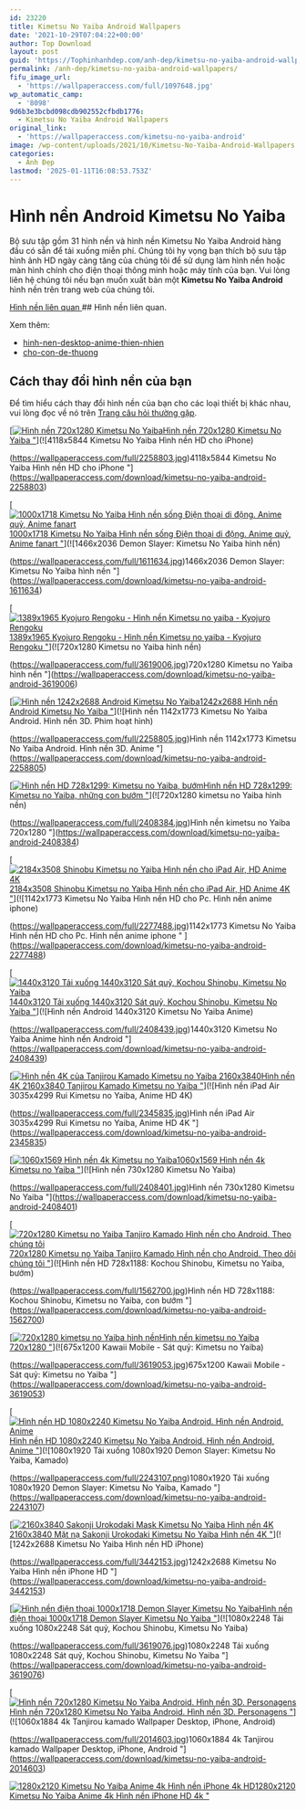 ```yaml
---
id: 23220
title: Kimetsu No Yaiba Android Wallpapers
date: '2021-10-29T07:04:22+00:00'
author: Top Download
layout: post
guid: 'https://Tophinhanhdep.com/anh-dep/kimetsu-no-yaiba-android-wallpapers/'
permalink: /anh-dep/kimetsu-no-yaiba-android-wallpapers/
fifu_image_url:
  - 'https://wallpaperaccess.com/full/1097648.jpg'
wp_automatic_camp:
  - '8098'
9d6b3e3bcbd098cdb902552cfbdb1776:
  - Kimetsu No Yaiba Android Wallpapers
original_link:
  - 'https://wallpaperaccess.com/kimetsu-no-yaiba-android'
image: /wp-content/uploads/2021/10/Kimetsu-No-Yaiba-Android-Wallpapers.jpg
categories:
  - Ảnh Đẹp
lastmod: '2025-01-11T16:08:53.753Z'
---
```

# Hình nền Android Kimetsu No Yaiba

Bộ sưu tập gồm 31 hình nền và hình nền Kimetsu No Yaiba Android hàng đầu có sẵn để tải xuống miễn phí. Chúng tôi hy vọng bạn thích bộ sưu tập hình ảnh HD ngày càng tăng của chúng tôi để sử dụng làm hình nền hoặc màn hình chính cho điện thoại thông minh hoặc máy tính của bạn. Vui lòng liên hệ chúng tôi nếu bạn muốn xuất bản một **Kimetsu No Yaiba Android** hình nền trên trang web của chúng tôi.

[Hình nền liên quan ](#related) ## Hình nền liên quan.

   
 Xem thêm:

   
- [hinh-nen-desktop-anime-thien-nhien](https://tophinhanhdep.com/anh-anime/hinh-nen-desktop-anime-thien-nhien/)
- [cho-con-de-thuong](https://tophinhanhdep.com/the-gioi-dong-vat/cho-con-de-thuong/)

## Cách thay đổi hình nền của bạn

Để tìm hiểu cách thay đổi hình nền của bạn cho các loại thiết bị khác nhau, vui lòng đọc về nó trên [Trang câu hỏi thường gặp](https://tophinhanhdep.com/faq/).

  
[[![Hình nền 720x1280 Kimetsu No Yaiba](https://wallpaperaccess.com/full/1097648.jpg)Hình nền 720x1280 Kimetsu No Yaiba "](https://wallpaperaccess.com/download/kimetsu-no-yaiba-android-1097648)](![4118x5844 Kimetsu No Yaiba Hình nền HD cho iPhone)

(https://wallpaperaccess.com/full/2258803.jpg)4118x5844 Kimetsu No Yaiba Hình nền HD cho iPhone "](https://wallpaperaccess.com/download/kimetsu-no-yaiba-android-2258803)

[[![1000x1718 Kimetsu No Yaiba Hình nền sống Điện thoại di động.  Anime quỷ, Anime fanart](https://wallpaperaccess.com/full/3204186.jpg)1000x1718 Kimetsu No Yaiba Hình nền sống Điện thoại di động. Anime quỷ, Anime fanart "](https://wallpaperaccess.com/download/kimetsu-no-yaiba-android-3204186)](![1466x2036 Demon Slayer: Kimetsu No Yaiba hình nền)

(https://wallpaperaccess.com/full/1611634.jpg)1466x2036 Demon Slayer: Kimetsu No Yaiba hình nền "](https://wallpaperaccess.com/download/kimetsu-no-yaiba-android-1611634)

[[![1389x1965 Kyojuro Rengoku - Hình nền Kimetsu no yaiba - Kyojuro Rengoku](https://wallpaperaccess.com/full/3619003.jpg)1389x1965 Kyojuro Rengoku - Hình nền Kimetsu no yaiba - Kyojuro Rengoku "](https://wallpaperaccess.com/download/kimetsu-no-yaiba-android-3619003)](![720x1280 Kimetsu no Yaiba hình nền)

(https://wallpaperaccess.com/full/3619006.jpg)720x1280 Kimetsu no Yaiba hình nền "](https://wallpaperaccess.com/download/kimetsu-no-yaiba-android-3619006)

[[![Hình nền 1242x2688 Android Kimetsu No Yaiba](https://wallpaperaccess.com/full/3619008.jpg)1242x2688 Hình nền Android Kimetsu No Yaiba "](https://wallpaperaccess.com/download/kimetsu-no-yaiba-android-3619008)](![Hình nền 1142x1773 Kimetsu No Yaiba Android.  Hình nền 3D.  Phim hoạt hình)

(https://wallpaperaccess.com/full/2258805.jpg)Hình nền 1142x1773 Kimetsu No Yaiba Android. Hình nền 3D. Anime "](https://wallpaperaccess.com/download/kimetsu-no-yaiba-android-2258805)

[[![Hình nền HD 728x1299: Kimetsu no Yaiba, bướm](https://wallpaperaccess.com/full/2408446.jpg)Hình nền HD 728x1299: Kimetsu no Yaiba, những con bướm "](https://wallpaperaccess.com/download/kimetsu-no-yaiba-android-2408446)](![720x1280 kimetsu no Yaiba hình nền)

(https://wallpaperaccess.com/full/2408384.jpg)Hình nền kimetsu no Yaiba 720x1280 "](https://wallpaperaccess.com/download/kimetsu-no-yaiba-android-2408384)

[[![2184x3508 Shinobu Kimetsu no Yaiba Hình nền cho iPad Air, HD Anime 4K](https://wallpaperaccess.com/full/2203821.jpg)2184x3508 Shinobu Kimetsu no Yaiba Hình nền cho iPad Air, HD Anime 4K "](https://wallpaperaccess.com/download/kimetsu-no-yaiba-android-2203821)](![1142x1773 Kimetsu No Yaiba Hình nền HD cho Pc.  Hình nền anime iphone)

(https://wallpaperaccess.com/full/2277488.jpg)1142x1773 Kimetsu No Yaiba Hình nền HD cho Pc. Hình nền anime iphone " ](https://wallpaperaccess.com/download/kimetsu-no-yaiba-android-2277488)

[[![1440x3120 Tải xuống 1440x3120 Sát quỷ, Kochou Shinobu, Kimetsu No Yaiba](https://wallpaperaccess.com/full/1678521.jpg)1440x3120 Tải xuống 1440x3120 Sát quỷ, Kochou Shinobu, Kimetsu No Yaiba "](https://wallpaperaccess.com/download/kimetsu-no-yaiba-android-1678521)](![Hình nền Android 1440x3120 Kimetsu No Yaiba Anime)

(https://wallpaperaccess.com/full/2408439.jpg)1440x3120 Kimetsu No Yaiba Anime hình nền Android "](https://wallpaperaccess.com/download/kimetsu-no-yaiba-android-2408439)

[[![Hình nền 4K của Tanjirou Kamado Kimetsu no Yaiba 2160x3840](https://wallpaperaccess.com/full/1753636.jpg)Hình nền 4K 2160x3840 Tanjirou Kamado Kimetsu no Yaiba "](https://wallpaperaccess.com/download/kimetsu-no-yaiba-android-1753636)](![Hình nền iPad Air 3035x4299 Rui Kimetsu no Yaiba, Anime HD 4K)

(https://wallpaperaccess.com/full/2345835.jpg)Hình nền iPad Air 3035x4299 Rui Kimetsu no Yaiba, Anime HD 4K "](https://wallpaperaccess.com/download/kimetsu-no-yaiba-android-2345835)

[[![1060x1569 Hình nền 4k Kimetsu no Yaiba](https://wallpaperaccess.com/full/2010406.jpg)1060x1569 Hình nền 4k Kimetsu no Yaiba "](https://wallpaperaccess.com/download/kimetsu-no-yaiba-android-2010406)](![Hình nền 730x1280 Kimetsu No Yaiba)

(https://wallpaperaccess.com/full/2408401.jpg)Hình nền 730x1280 Kimetsu No Yaiba "](https://wallpaperaccess.com/download/kimetsu-no-yaiba-android-2408401)

[[![720x1280 Kimetsu no Yaiba Tanjiro Kamado Hình nền cho Android.  Theo chúng tôi](https://wallpaperaccess.com/full/3619038.jpg)720x1280 Kimetsu no Yaiba Tanjiro Kamado Hình nền cho Android. Theo dõi chúng tôi "](https://wallpaperaccess.com/download/kimetsu-no-yaiba-android-3619038)](![Hình nền HD 728x1188: Kochou Shinobu, Kimetsu no Yaiba, bướm)

(https://wallpaperaccess.com/full/1562700.jpg)Hình nền HD 728x1188: Kochou Shinobu, Kimetsu no Yaiba, con bướm "](https://wallpaperaccess.com/download/kimetsu-no-yaiba-android-1562700)

[[![720x1280 kimetsu no Yaiba hình nền](https://wallpaperaccess.com/full/2408435.jpg)Hình nền kimetsu no Yaiba 720x1280 "](https://wallpaperaccess.com/download/kimetsu-no-yaiba-android-2408435)](![675x1200 Kawaii Mobile - Sát quỷ: Kimetsu no Yaiba)

(https://wallpaperaccess.com/full/3619053.jpg)675x1200 Kawaii Mobile - Sát quỷ: Kimetsu no Yaiba "](https://wallpaperaccess.com/download/kimetsu-no-yaiba-android-3619053)

[[![Hình nền HD 1080x2240 Kimetsu No Yaiba Android.  Hình nền Android, Anime](https://wallpaperaccess.com/full/3619055.jpg)Hình nền HD 1080x2240 Kimetsu No Yaiba Android. Hình nền Android, Anime "](https://wallpaperaccess.com/download/kimetsu-no-yaiba-android-3619055)](![1080x1920 Tải xuống 1080x1920 Demon Slayer: Kimetsu No Yaiba, Kamado)

(https://wallpaperaccess.com/full/2243107.png)1080x1920 Tải xuống 1080x1920 Demon Slayer: Kimetsu No Yaiba, Kamado "](https://wallpaperaccess.com/download/kimetsu-no-yaiba-android-2243107)

[[![2160x3840 Sakonji Urokodaki Mask Kimetsu No Yaiba Hình nền 4K](https://wallpaperaccess.com/full/3619063.jpg)2160x3840 Mặt nạ Sakonji Urokodaki Kimetsu No Yaiba Hình nền 4K "](https://wallpaperaccess.com/download/kimetsu-no-yaiba-android-3619063)](![1242x2688 Kimetsu No Yaiba Hình nền HD iPhone)

(https://wallpaperaccess.com/full/3442153.jpg)1242x2688 Kimetsu No Yaiba Hình nền iPhone HD "](https://wallpaperaccess.com/download/kimetsu-no-yaiba-android-3442153)

[[![Hình nền điện thoại 1000x1718 Demon Slayer Kimetsu No Yaiba](https://wallpaperaccess.com/full/3619073.jpg)Hình nền điện thoại 1000x1718 Demon Slayer Kimetsu No Yaiba "](https://wallpaperaccess.com/download/kimetsu-no-yaiba-android-3619073)](![1080x2248 Tải xuống 1080x2248 Sát quỷ, Kochou Shinobu, Kimetsu No Yaiba)

(https://wallpaperaccess.com/full/3619076.jpg)1080x2248 Tải xuống 1080x2248 Sát quỷ, Kochou Shinobu, Kimetsu No Yaiba "](https://wallpaperaccess.com/download/kimetsu-no-yaiba-android-3619076)

[[![Hình nền 720x1280 Kimetsu No Yaiba Android.  Hình nền 3D.  Personagens](https://wallpaperaccess.com/full/3619093.jpg)Hình nền 720x1280 Kimetsu No Yaiba Android. Hình nền 3D. Personagens "](https://wallpaperaccess.com/download/kimetsu-no-yaiba-android-3619093)](![1060x1884 4k Tanjirou kamado Wallpaper Desktop, iPhone, Android)

(https://wallpaperaccess.com/full/2014603.jpg)1060x1884 4k Tanjirou kamado Wallpaper Desktop, iPhone, Android "](https://wallpaperaccess.com/download/kimetsu-no-yaiba-android-2014603)

[![1280x2120 Kimetsu No Yaiba Anime 4k Hình nền iPhone 4k HD](https://wallpaperaccess.com/full/3619123.jpg)1280x2120 Kimetsu No Yaiba Anime 4k Hình nền iPhone HD 4k "](https://wallpaperaccess.com/download/kimetsu-no-yaiba-android-3619123)
